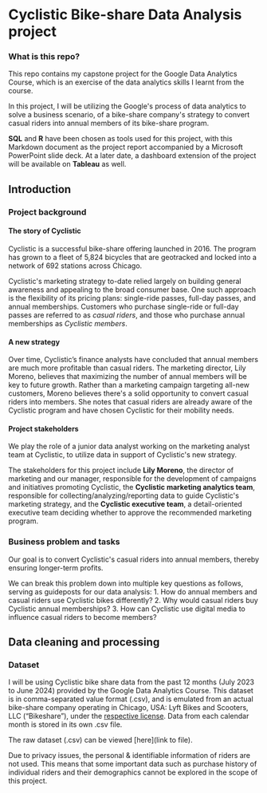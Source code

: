 # Cyclistic Bike-share Data Analysis project

### What is this repo?
This repo contains my capstone project for the Google Data Analytics Course, which is an exercise of the data analytics skills I learnt from the course.

In this project, I will be utilizing the Google's process of data analytics to solve a business scenario, of a bike-share company's strategy to convert casual riders into annual members of its bike-share program.

**SQL** and **R** have been chosen as tools used for this project, with this Markdown document as the project report accompanied by a Microsoft PowerPoint slide deck.
At a later date, a dashboard extension of the project will be available on **Tableau** as well.


## Introduction
### Project background
#### The story of Cyclistic
Cyclistic is a successful bike-share offering launched in 2016. The program has grown to a fleet of 5,824 bicycles that are geotracked and locked into a network of 692 stations across Chicago.

Cyclistic's marketing strategy to-date relied largely on building general awareness and appealing to the broad consumer base. One such approach is the flexibility of its pricing plans: single-ride passes, full-day passes, and annual memberships. Customers who purchase single-ride or full-day passes are referred to as *casual riders*, and those who purchase annual memberships as *Cyclistic members*.

#### A new strategy
Over time, Cyclistic’s finance analysts have concluded that annual members are much more profitable than casual riders. The marketing director, Lily Moreno, believes that maximizing the number of annual members will be key to future growth. Rather than a marketing campaign targeting all-new customers, Moreno believes there's a solid opportunity to convert casual riders into members. She notes that casual riders are already aware of the Cyclistic program and have chosen Cyclistic for their mobility needs.

#### Project stakeholders
We play the role of a junior data analyst working on the marketing analyst team at Cyclistic, to utilize data in support of Cyclistic's new strategy.

The stakeholders for this project include **Lily Moreno**, the director of marketing and our manager, responsible for the development of campaigns and initiatives promoting Cyclistic, the **Cyclistic marketing analytics team**, responsible for collecting/analyzing/reporting data to guide Cyclistic's marketing strategy, and the **Cyclistic executive team**, a detail-oriented executive team deciding whether to approve the recommended marketing program.

### Business problem and tasks
Our goal is to convert Cyclistic's casual riders into annual members, thereby ensuring longer-term profits.

We can break this problem down into multiple key questions as follows, serving as guideposts for our data analysis:
	1. How do annual members and casual riders use Cyclistic bikes differently?
	2. Why would casual riders buy Cyclistic annual memberships?
  3. How can Cyclistic use digital media to influence casual riders to become members?


## Data cleaning and processing
### Dataset
I will be using Cyclistic bike share data from the past 12 months (July 2023 to June 2024) provided by the Google Data Analytics Course. This dataset is in comma-separated value format (.csv), and is emulated from an actual bike-share company operating in Chicago, USA: Lyft Bikes and Scooters, LLC (“Bikeshare”), under the [respective license](https://divvy-tripdata.s3.amazonaws.com/index.html). Data from each calendar month is stored in its own .csv file.

The raw dataset (.csv) can be viewed [here](link to file).

Due to privacy issues, the personal & identifiable information of riders are not used. This means that some important data such as purchase history of individual riders and their demographics cannot be explored in the scope of this project.

